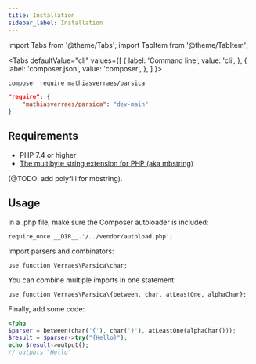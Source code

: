 ```yaml
---
title: Installation
sidebar_label: Installation
---
```



import Tabs from '@theme/Tabs';
import TabItem from '@theme/TabItem';

<Tabs
  defaultValue="cli"
  values={[
    { label: 'Command line', value: 'cli', },
    { label: 'composer.json', value: 'composer', },
  ]
}>
<TabItem value="cli">

```bash
composer require mathiasverraes/parsica
```

</TabItem>
<TabItem value="composer">

```json
"require": {
    "mathiasverraes/parsica": "dev-main"
}
```

</TabItem>

</Tabs>


## Requirements

- PHP 7.4 or higher
- [The multibyte string extension for PHP (aka mbstring)](https://www.php.net/manual/en/book.mbstring.php)

(@TODO: add polyfill for mbstring).


## Usage

In a .php file, make sure the Composer autoloader is included:

`require_once __DIR__.'/../vendor/autoload.php';`

Import parsers and combinators:

`use function Verraes\Parsica\char;`

You can combine multiple imports in one statement: 

`use function Verraes\Parsica\{between, char, atLeastOne, alphaChar};`

Finally, add some code:

```php
<?php
$parser = between(char('{'), char('}'), atLeastOne(alphaChar()));
$result = $parser->try("{Hello}");
echo $result->output();
// outputs "Hello"
```

